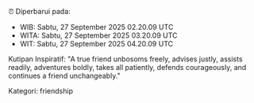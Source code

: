 ⏰ Diperbarui pada:
- WIB: Sabtu, 27 September 2025 02.20.09 UTC
- WITA: Sabtu, 27 September 2025 03.20.09 UTC
- WIT: Sabtu, 27 September 2025 04.20.09 UTC

Kutipan Inspiratif:
"A true friend unbosoms freely, advises justly, assists readily, adventures boldly, takes all patiently, defends courageously, and continues a friend unchangeably."


Kategori: friendship

